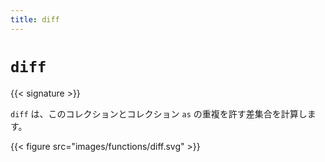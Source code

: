 ```yaml
---
title: diff
---
```


# `diff`

{{< signature >}}

`diff` は、このコレクションとコレクション `as` の重複を許す差集合を計算します。

{{< figure src="images/functions/diff.svg" >}}
